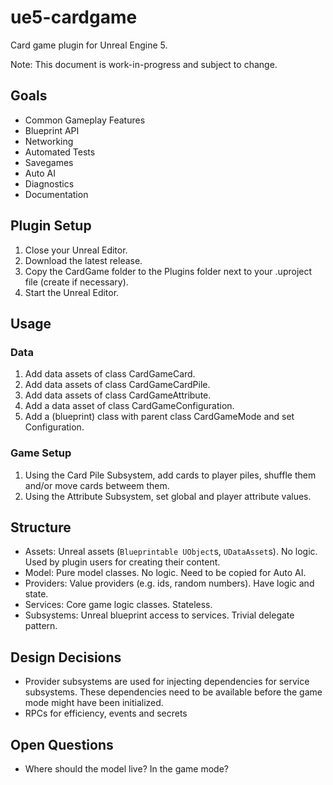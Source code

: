 # ue5-cardgame

Card game plugin for Unreal Engine 5.

Note: This document is work-in-progress and subject to change.

## Goals

* Common Gameplay Features
* Blueprint API
* Networking
* Automated Tests
* Savegames
* Auto AI
* Diagnostics
* Documentation

## Plugin Setup

1. Close your Unreal Editor.
1. Download the latest release.
1. Copy the CardGame folder to the Plugins folder next to your .uproject file (create if necessary).
1. Start the Unreal Editor.

## Usage

### Data

1. Add data assets of class CardGameCard.
1. Add data assets of class CardGameCardPile.
1. Add data assets of class CardGameAttribute.
1. Add a data asset of class CardGameConfiguration.
1. Add a (blueprint) class with parent class CardGameMode and set Configuration.

### Game Setup

1. Using the Card Pile Subsystem, add cards to player piles, shuffle them and/or move cards betweem them.
1. Using the Attribute Subsystem, set global and player attribute values.

## Structure

* Assets: Unreal assets (`Blueprintable UObject`s, `UDataAsset`s). No logic. Used by plugin users for creating their content.
* Model: Pure model classes. No logic. Need to be copied for Auto AI.
* Providers: Value providers (e.g. ids, random numbers). Have logic and state.
* Services: Core game logic classes. Stateless.
* Subsystems: Unreal blueprint access to services. Trivial delegate pattern.

## Design Decisions

* Provider subsystems are used for injecting dependencies for service subsystems. These dependencies need to be available before the game mode might have been initialized.
* RPCs for efficiency, events and secrets

## Open Questions

* Where should the model live? In the game mode?
